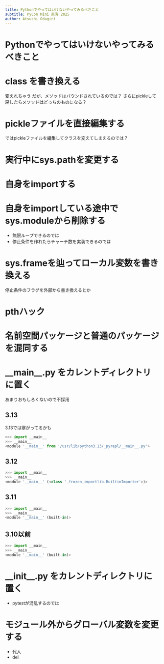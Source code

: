 ```yaml
---
title: Pythonでやってはいけないやってみるべきこと
subtitle: PyCon Mini 東海 2025
author: Atsushi Odagiri
---
```

# Pythonでやってはいけないやってみるべきこと

# __class__ を書き換える

変えれちゃう
だが、メソッドはバウンドされているのでは？
さらにpickleして戻したらメソッドはどっちのものになる？

# pickleファイルを直接編集する

ではpickleファイルを編集してクラスを変えてしまえるのでは？


# 実行中にsys.pathを変更する

# 自身をimportする

# 自身をimportしている途中でsys.moduleから削除する

- 無限ループできるのでは
- 停止条件を作れたらチャーチ数を実装できるのでは

# sys.frameを辿ってローカル変数を書き換える

停止条件のフラグを外部から書き換えるとか

# pthハック

# 名前空間パッケージと普通のパッケージを混同する

# \_\_main\_\_.py をカレントディレクトリに置く

あまりおもしろくないので不採用

## 3.13
3.13では塞がってるかも

```python
>>> import __main__
>>> __main__
<module '__main__' from '/usr/lib/python3.13/_pyrepl/__main__.py'>
```

## 3.12

```python
>>> import __main__
>>> __main__
<module '__main__' (<class '_frozen_importlib.BuiltinImporter'>)>
```

## 3.11

```python
>>> import __main__
>>> __main__
<module '__main__' (built-in)>
```

## 3.10以前

```python
>>> import __main__
>>> __main__
<module '__main__' (built-in)>
```

# \_\_init\_\_.py をカレントディレクトリに置く

- pytestが混乱するのでは

# モジュール外からグローバル変数を変更する

- 代入
- del
